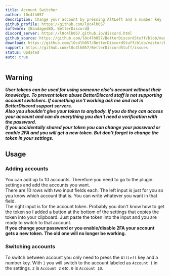 ```yaml
---
title: Account Switcher
author: l0c4lh057
description: Change your account by pressing AltLeft and a number key
github_profile: https://github.com/l0c4lh057
software: [BandagedBD, BetterDiscord]
discord_server: https://l0c4lh057.github.io/discord.html
github_source: https://github.com/l0c4lh057/BetterDiscordStuff/blob/master/Plugins/AccountSwitcher/AccountSwitcher.plugin.js
download: https://github.com/l0c4lh057/BetterDiscordStuff/blob/master/Plugins/AccountSwitcher/AccountSwitcher.plugin.js
support: https://github.com/l0c4lh057/BetterDiscordStuff/issues
status: Updated
auto: true
---
```

## Warning
_**User tokens can be used for using someone else's account without their knowledge.
To prevent token abuse BetterDiscord staff is not supporting account switchers. If something isn't working ask me and not in BetterDiscord support servers.<br>
Also you shouldn't give your token to anybody. If you do they can access your account and can do everything you don't need a verification with the password.<br>
If you accidentally shared your token you can change your password or enable 2FA and you will get a new token. But don't forget to change the token in your settings.**_

## Usage
### Adding accounts
You can add up to 10 accounts. Therefore you need to go to the plugin settings and add the accounts you want.<br>
There are 10 rows with two input fields each. The left input is just for you so you know which account that is.
You can write whatever you want in that field.<br>
The right input is for the account token. Probably you don't know how to get the token so I added a button at the bottom of the settings that copies the token into your clipboard.
Just paste the token into the input and you are ready to switch to that account.<br>
**If you change your password or you enable/disable 2FA your account gets a new token. The old one will no longer be working.**

### Switching accounts
To switch between account you only need to press the `AltLeft` key and a number key. With `1` you will switch to the account labeled as `Account 1` in the settings. `2` is `Account 2` etc. `0` is `Account 10`.
